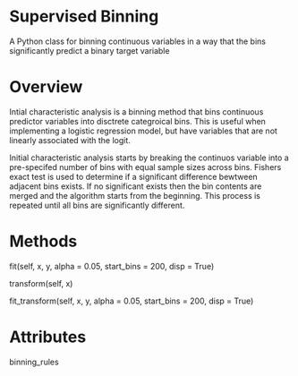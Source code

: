 # Supervised Binning
A Python class for binning continuous variables in a way that the bins significantly predict a binary target variable

# Overview
Intial characteristic analysis is a binning method that bins continuous predictor variables into disctrete categroical bins. This is useful when implementing a logistic regression model, but have variables that are not linearly associated with the logit. 

Initial characteristic analysis starts by breaking the continuos variable into a pre-specifed number of bins with equal sample sizes across bins. Fishers exact test is used to determine if a significant difference bewtween adjacent bins exists. If no significant exists then the bin contents are merged and the algorithm starts from the beginning. This process is repeated until all bins are significantly different. 

# Methods

fit(self, x, y, alpha = 0.05, start_bins = 200, disp = True)

transform(self, x)

fit_transform(self, x, y, alpha = 0.05, start_bins = 200, disp = True)

# Attributes

binning_rules
